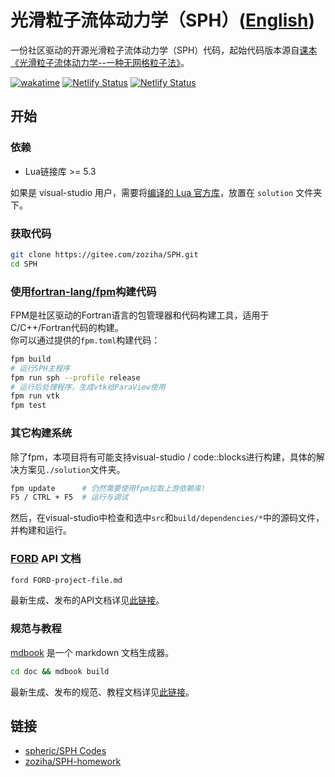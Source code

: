 # 光滑粒子流体动力学（SPH）([English](./README_EN.md))

一份社区驱动的开源光滑粒子流体动力学（SPH）代码，起始代码版本源自[课本《光滑粒子流体动力学--一种无网格粒子法》](doc/books/光滑粒子流体动力学：一种无网格粒子法.pdf)。

[![wakatime](https://wakatime.com/badge/user/ca8e3153-da86-47e8-ba89-1fac0c842c19.svg)](https://wakatime.com/@ca8e3153-da86-47e8-ba89-1fac0c842c19)
[![Netlify Status](https://api.netlify.com/api/v1/badges/49b0928e-4dc4-4c1c-9aa1-b3f0095fb152/deploy-status)](https://app.netlify.com/sites/zoziha-sph-api-docs/deploys)
[![Netlify Status](https://api.netlify.com/api/v1/badges/ba328ec0-0f67-4349-86b1-2d5f5847c98a/deploy-status)](https://app.netlify.com/sites/zoziha-sph-specs-and-tutorial/deploys)

## 开始

### 依赖

- Lua链接库 >= 5.3

如果是 visual-studio 用户，需要将[编译的 Lua 官方库](https://gitee.com/zoziha/sph/issues/I5138J#note_9613327_link)，放置在 `solution` 文件夹下。

### 获取代码

```sh
git clone https://gitee.com/zoziha/SPH.git
cd SPH
```

### 使用[fortran-lang/fpm](https://github.com/fortran-lang/fpm)构建代码

FPM是社区驱动的Fortran语言的包管理器和代码构建工具，适用于C/C++/Fortran代码的构建。  
你可以通过提供的`fpm.toml`构建代码：

```sh
fpm build
# 运行SPH主程序
fpm run sph --profile release
# 运行后处理程序，生成vtk给ParaView使用
fpm run vtk
fpm test
```

### 其它构建系统

除了fpm，本项目将有可能支持visual-studio / code::blocks进行构建，具体的解决方案见`./solution`文件夹。

```sh
fpm update      # 仍然需要使用fpm拉取上游依赖库!
F5 / CTRL + F5  # 运行与调试
```

然后，在visual-studio中检查和选中`src`和`build/dependencies/*`中的源码文件，并构建和运行。

### [FORD](https://github.com/Fortran-FOSS-Programmers/ford) API 文档

```sh
ford FORD-project-file.md
```

最新生成、发布的API文档详见[此链接](https://zoziha-sph-api-docs.netlify.app/)。

### 规范与教程

[mdbook](https://github.com/rust-lang/mdBook) 是一个 markdown 文档生成器。

```sh
cd doc && mdbook build
```

最新生成、发布的规范、教程文档详见[此链接](https://zoziha-sph-specs-and-tutorial.netlify.app/)。

## 链接

- [spheric/SPH Codes](https://spheric-sph.org/sph-projects-and-codes)
- [zoziha/SPH-homework](https://github.com/zoziha/SPH-homework)
